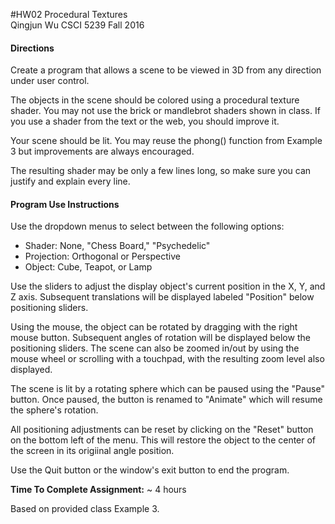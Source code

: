 #HW02 
Procedural Textures <br>
Qingjun Wu
CSCI 5239 Fall 2016<br>

#### Directions
Create a program that allows a scene to be viewed in 3D from any direction under user control.

The objects in the scene should be colored using a procedural texture shader. You may not use the brick or mandlebrot shaders shown in class.  If you use a shader from the text or the web, you should improve it.<br>

Your scene should be lit.  You may reuse the phong() function from Example 3 but improvements are always encouraged.

The resulting shader may be only a few lines long, so make sure you can justify and explain every line.

#### Program Use Instructions
Use the dropdown menus to select between the following options:
- Shader: None, "Chess Board," "Psychedelic"<br>
- Projection: Orthogonal or Perspective<br>
- Object: Cube, Teapot, or Lamp<br>

Use the sliders to adjust the display object's current position in the X, Y, and Z axis. Subsequent translations will be displayed labeled "Position" below positioning sliders.

Using the mouse, the object can be rotated by dragging with the right mouse button. Subsequent angles of rotation will be displayed below the positioning sliders. The scene can also be zoomed in/out by using the mouse wheel or scrolling with a touchpad, with the resulting zoom level also displayed.

The scene is lit by a rotating sphere which can be paused using the "Pause" button. Once paused, the button is renamed to "Animate" which will resume the sphere's rotation.

All positioning adjustments can be reset by clicking on the "Reset" button on the bottom left of the menu. This will restore the object to the center of the screen in its origiinal angle position.

Use the Quit button or the window's exit button to end the program.

**Time To Complete Assignment:** ~ 4 hours

Based on provided class Example 3.
